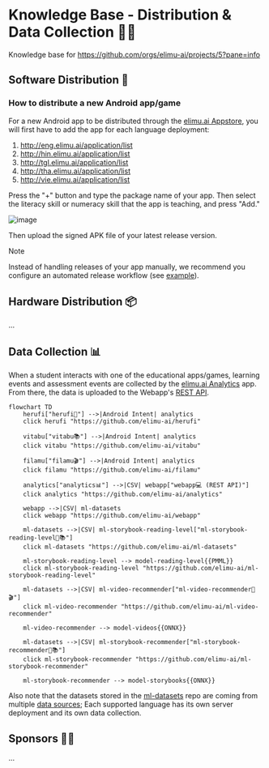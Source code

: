# Knowledge Base - Distribution & Data Collection 🛵💨

Knowledge base for https://github.com/orgs/elimu-ai/projects/5?pane=info

## Software Distribution 📲

### How to distribute a new Android app/game

For a new Android app to be distributed through the [elimu.ai Appstore](https://github.com/elimu-ai/appstore), you will first have to add the app for each language deployment:

1. http://eng.elimu.ai/application/list
2. http://hin.elimu.ai/application/list
3. http://tgl.elimu.ai/application/list
4. http://tha.elimu.ai/application/list
5. http://vie.elimu.ai/application/list

Press the "+" button and type the package name of your app. Then select the literacy skill or numeracy skill that the app is teaching, and press "Add."

![image](https://github.com/user-attachments/assets/06e6ed99-0001-4aa6-aad3-d35597841f6c)

Then upload the signed APK file of your latest release version.

> [!NOTE]
> Instead of handling releases of your app manually, we recommend you configure an automated release workflow (see [example](https://github.com/elimu-ai/vitabu/blob/main/.github/workflows/gradle-release.yml)).

## Hardware Distribution 📦

...

## Data Collection 📊

When a student interacts with one of the educational apps/games, learning events and assessment events are collected 
by the [elimu.ai Analytics](https://github.com/elimu-ai/analytics) app. From there, the data is uploaded to the 
Webapp's [REST API](https://github.com/elimu-ai/webapp?tab=readme-ov-file#rest-api).

```mermaid
flowchart TD
    herufi["herufi🔡"] -->|Android Intent| analytics
    click herufi "https://github.com/elimu-ai/herufi"

    vitabu["vitabu📚"] -->|Android Intent| analytics
    click vitabu "https://github.com/elimu-ai/vitabu"

    filamu["filamu🎬"] -->|Android Intent| analytics
    click filamu "https://github.com/elimu-ai/filamu"

    analytics["analytics📊"] -->|CSV| webapp["webapp💻 (REST API)"]
    click analytics "https://github.com/elimu-ai/analytics"

    webapp -->|CSV| ml-datasets
    click webapp "https://github.com/elimu-ai/webapp"

    ml-datasets -->|CSV| ml-storybook-reading-level["ml-storybook-reading-level🤖📚"]
    click ml-datasets "https://github.com/elimu-ai/ml-datasets"

    ml-storybook-reading-level --> model-reading-level{{PMML}}
    click ml-storybook-reading-level "https://github.com/elimu-ai/ml-storybook-reading-level"

    ml-datasets -->|CSV| ml-video-recommender["ml-video-recommender🤖🎬"]
    click ml-video-recommender "https://github.com/elimu-ai/ml-video-recommender"

    ml-video-recommender --> model-videos{{ONNX}}

    ml-datasets -->|CSV| ml-storybook-recommender["ml-storybook-recommender🤖📚"]
    click ml-storybook-recommender "https://github.com/elimu-ai/ml-storybook-recommender"

    ml-storybook-recommender --> model-storybooks{{ONNX}}
```

Also note that the datasets stored in the [ml-datasets](https://github.com/elimu-ai/ml-datasets) repo are coming from multiple [data sources](https://github.com/elimu-ai/ml-datasets?tab=readme-ov-file#data-sources); Each supported language has its own server deployment and its own data collection.

## Sponsors 🫶🏽

...
